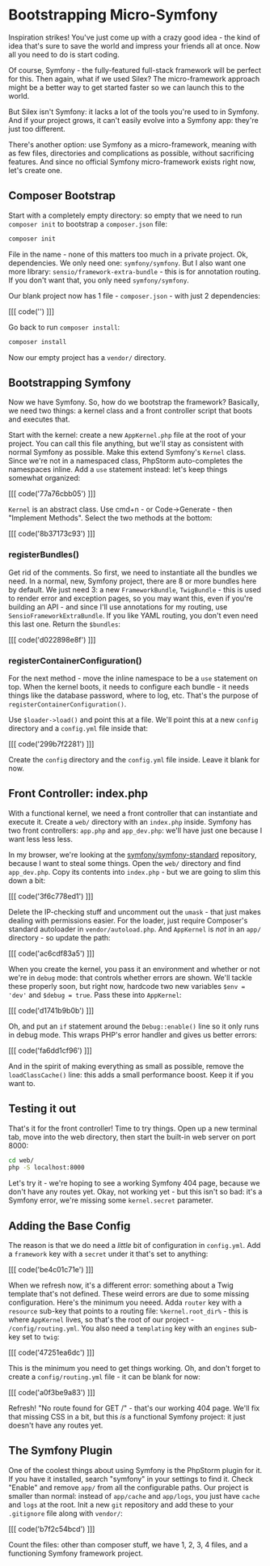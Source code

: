 # Bootstrapping Micro-Symfony

Inspiration strikes! You've just come up with a crazy good idea - the kind of idea
that's sure to save the world and impress your friends all at once. Now all you need
to do is start coding.

Of course, Symfony - the fully-featured full-stack framework will be perfect for this.
Then again, what if we used Silex? The micro-framework approach might be a better
way to get started faster so we can launch this to the world.

But Silex isn't Symfony: it lacks a lot of the tools you're used to in Symfony. And
if your project grows, it can't easily evolve into a Symfony app: they're just too
different.

There's another option: use Symfony as a micro-framework, meaning with as few files,
directories and complications as possible, without sacrificing features. And since
no official Symfony micro-framework exists right now, let's create one.

## Composer Bootstrap

Start with a completely empty directory: so empty that we need to run `composer init`
to bootstrap a `composer.json` file:

```bash
composer init
```

File in the name - none of this matters too much in a private project. Ok, dependencies.
We only need one: `symfony/symfony`. But I also want one more library:
`sensio/framework-extra-bundle` - this is for annotation routing. If you don't want
that, you only need `symfony/symfony`.

Our blank project now has 1 file - `composer.json` - with just 2 dependencies:

[[[ code('') ]]]

Go back to run `composer install`:

```bash
composer install
```

Now our empty project has a `vendor/` directory.

## Bootstrapping Symfony

Now we have Symfony. So, how do we bootstrap the framework? Basically, we need two
things: a kernel class and a front controller script that boots and executes that.

Start with the kernel: create a new `AppKernel.php` file at the root of your project.
You can call this file anything, but we'll stay as consistent with normal Symfony
as possible. Make this extend Symfony's `Kernel` class. Since we're not in a namespaced
class, PhpStorm auto-completes the namespaces inline. Add a `use` statement instead:
let's keep things somewhat organized:

[[[ code('77a76cbb05') ]]]

`Kernel` is an abstract class. Use cmd+n - or Code->Generate - then "Implement Methods".
Select the two methods at the bottom:

[[[ code('8b37173c93') ]]]

### registerBundles()

Get rid of the comments. So first, we need to instantiate all the bundles we need.
In a normal, new, Symfony project, there are 8 or more bundles here by default. We
just need 3: a new `FrameworkBundle`, `TwigBundle` - this is used to render error
and exception pages, so you may want this, even if you're building an API - and since
I'll use annotations for my routing, use `SensioFrameworkExtraBundle`. If you like
YAML routing, you don't even need this last one. Return the `$bundles`:

[[[ code('d022898e8f') ]]]

### registerContainerConfiguration()

For the next method - move the inline namespace to be a `use` statement on top. When
the kernel boots, it needs to configure each bundle - it needs things like the database
password, where to log, etc. That's the purpose of `registerContainerConfiguration()`.

Use `$loader->load()` and point this at a file. We'll point this at a new `config`
directory and a `config.yml` file inside that:

[[[ code('299b7f2281') ]]]

Create the `config` directory and the `config.yml` file inside. Leave it blank for
now.

## Front Controller: index.php

With a functional kernel, we need a front controller that can instantiate and execute
it. Create a `web/` directory with an `index.php` inside. Symfony has two front controllers:
`app.php` and `app_dev.php`: we'll have just one because I want less less less.

In my browser, we're looking at the [symfony/symfony-standard](https://github.com/symfony/symfony-standard)
repository, because I want to steal some things. Open the `web/` directory and find
`app_dev.php`. Copy its contents into `index.php` - but we are going to slim this
down a bit:

[[[ code('3f6c778ed1') ]]]

Delete the IP-checking stuff and uncomment out the `umask` - that just makes dealing
with permissions easier. For the loader, just require Composer's standard autoloader
in `vendor/autoload.php`. And `AppKernel` is *not* in an `app/` directory - so update
the path:

[[[ code('ac6cdf83a5') ]]]

When you create the kernel, you pass it an environment and whether or not we're in
`debug` mode: that controls whether errors are shown. We'll tackle these properly
soon, but right now, hardcode two new variables `$env = 'dev'` and `$debug = true`.
Pass these into `AppKernel`:

[[[ code('d1741b9b0b') ]]]

Oh, and put an `if` statement around the `Debug::enable()` line so it only runs in
debug mode. This wraps PHP's error handler and gives us better errors:

[[[ code('fa6dd1cf96') ]]]

And in the spirit of making everything as small as possible, remove the `loadClassCache()`
line: this adds a small performance boost. Keep it if you want to.

## Testing it out

That's it for the front controller! Time to try things. Open up a new terminal tab,
move into the web directory, then start the built-in web server on port 8000:

```bash
cd web/
php -S localhost:8000
```

Let's try it - we're hoping to see a working Symfony 404 page, because we don't have
any routes yet. Okay, not working yet - but this isn't so bad: it's a Symfony error,
we're missing some `kernel.secret` parameter.

## Adding the Base Config

The reason is that we do need a *little* bit of configuration in `config.yml`. Add
a `framework` key with a `secret` under it that's set to anything:

[[[ code('be4c01c71e') ]]]

When we refresh now, it's a different error: something about a Twig template that's
not defined. These weird errors are due to some missing configuration. Here's the
minimum you neeed. Adda `router` key with a `resource` sub-key that points to a routing
file: `%kernel.root_dir%` - this is where `AppKernel` lives, so that's the root of
our project - `/config/routing.yml`. You also need a `templating` key with an `engines`
sub-key set to `twig`:

[[[ code('47251ea6dc') ]]]

This is the minimum you need to get things working. Oh, and don't forget to create
a `config/routing.yml` file - it can be blank for now:

[[[ code('a0f3be9a83') ]]]

Refresh! "No route found for GET /" - that's our working 404 page. We'll fix that
missing CSS in a bit, but this *is* a functional Symfony project: it just doesn't
have any routes yet.

## The Symfony Plugin

One of the coolest things about using Symfony is the PhpStorm plugin for it. If you
have it installed, search "symfony" in your settings to find it. Check "Enable" and
remove `app/` from all the configurable paths. Our project is smaller than normal:
instead of `app/cache` and `app/logs`, you just have `cache` and `logs` at the root.
Init a new `git` repository and add these to your `.gitignore` file along with `vendor/`:

[[[ code('b7f2c54bcd') ]]]

Count the files: other than composer stuff, we have 1, 2, 3, 4 files, and a functioning
Symfony framework project.
